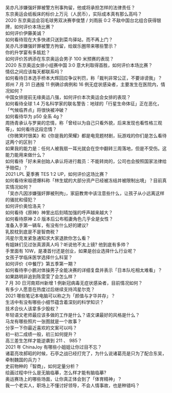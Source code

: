 吴亦凡涉嫌强奸罪被警方刑事拘留，他或将承担怎样的法律责任？  
东京奥运会纸板床的标价上万元（人民币），实际成本真有那么高吗？  
2020 东京奥运会羽毛球男双决赛李俊慧 / 刘雨辰 0:2 不敌中国台北组合获得银牌，如何评价本场比赛？  
如何评价伊藤美诚？  
如何看待现在大多快递只送到菜鸟驿站，而不再上门？  
吴亦凡涉嫌强奸罪被警方拘留，给娱乐圈带来哪些警示？  
你的升学宴有多尴尬？  
如何评价苏炳添在东京奥运会男子 100 米预赛的表现？  
2020 东京奥运女排小组赛中国 3:0 意大利取得首胜，如何评价本场比赛？  
情侣之间应该每天都联系吗？  
如何看待日本选手桥本大辉回应争议判罚，称「裁判非常公正，不要诽谤我」？  
郑州 7 月 31 日通报 11 例确诊病例和 16 例无症状感染者，主要发生在医院内，情况如何？  
中国女排提前无缘奥运八强，如何评价本次奥运会女排的表现？  
如何看待全球 1.4 万名科学家的联名警告：地球的「行星生命体征」正在恶化，「气候临界点」将很快被冲破？  
如何看待华为 p50 全系 4g？  
周扬青承认与罗昊的恋情，称「曾经以为自己只看外貌，后来发现也看性格三观等」，如何看待这段恋情？  
《你微笑时很美》和《你是我的荣耀》都是电竞题材剧，玩游戏的你们是怎么看待这两个的区别？  
如果我的能力是：任何人被我扇一耳光就会在空中翻转三周落地，但是不受伤。这能力能用来做什么？  
如何看待「好未来创始人承认将进行裁员：不能转岗的，公司也会按照国家法律给予赔偿」？  
2021 LPL 夏季赛 TES 1:2 UP，如何评价这场比赛？  
如何看待宋祖德爆料称「林生斌的大部分资产已经被冻结并被限制出境」？目前真实情况如何？  
「吴亦凡因涉嫌强奸罪被刑拘」，家庭教育中该注意些什么，让孩子从小远离这样的骚扰和侵犯？  
如何评价奥恰洛夫？  
如何看待《原神》神里出后刻晴加强的呼声越来越大？  
如何看待原神 2.0 版本后公布稻妻角色几乎全是女性？  
准备入手第一辆车，有没有什么好的建议?  
乳胶枕到底是不是智商税？  
鸿星尔克发紧急通知求大家退款你怎么看？  
有姐妹们见过张真源真人吗？听说他不太上镜? 他到底有多帅？  
手里面有 10W，是凑首付还是创业，如果是创业选择什么行业呢？  
女孩子学临床医学选择什么科室？  
如何评价《中餐厅》第五季第一期？  
如何看待李小鹏对体操男子全能决赛的详细复盘并表示「日本队吃相太难看」？  
如果路明非追到陈雯雯了会怎么样？  
7 月 30 日河南郑州新增 1 例新冠病毒无症状感染者，目前情况如何？  
有多少人愿意在热度过后继续支持鸿星尔克？  
2021 哪些笔记本电脑可以称之为「颜值与才华并存」？  
生活中有没有哪些小细节蕴含着深刻的科学知识？  
技术合伙人该拿多少股权？  
年轻语文老师最应该多做的工作是什么？语文课最好的风格是什么？  
马龙有哪些照片一张图就是一个故事？  
分享一下你最近喜欢的文案可以吗？  
初一初二成绩一般，初三如何提升？  
高三差生怎样才能逆袭到 211 、 985？  
2021 年 ChinaJoy 有哪些小姐姐让你过目不忘？  
诸葛亮攻郝昭的时候，石亭之战已经打完了，为什么说诸葛亮是只为了配合东吴，牵制魏国的兵力？  
史前物种的「智商」，如何定量分析？  
绘画过程中什么是无脑临摹，怎么样才能有脑临摹?  
奥运赛场上的哪些场面，让你真正体会到了「体育精神」？  
我一个老实人，职场上不懂讨好领导，不会人情事故，也是种错吗？  
